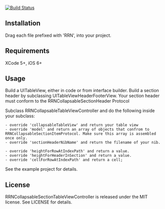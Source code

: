 [![Build Status](https://travis-ci.org/rob-nash/RRNCollapsableSectionTableView.svg?branch=master)](https://travis-ci.org/rob-nash/RRNCollapsableSectionTableView)

## Installation

Drag each file prefixed with 'RRN', into your project.

## Requirements

XCode 5+, iOS 6+

## Usage

Build a UITableView, either in code or from interface builder.
Build a section header by subclassing UITableViewHeaderFooterView. Your section header must conform to the RRNCollapsableSectionHeader Protocol

Subclass RRNCollapsableTableViewController and do the following inside your subclass:

	- override 'collapsableTableView' and return your table view
	- override 'model' and return an array of objects that confrom to RRNCollapsableSectionItemProtocol. Make sure this array is assembled once only.
	- override 'sectionHeaderNibName' and return the filename of your nib.
	
	- override 'heightForRowAtIndexPath' and return a value.
	- override 'heightForHeaderInSection' and return a value.
	- override 'cellForRowAtIndexPath' and return a cell;

See the example project for details.

## License

RRNCollapsableSectionTableViewController is released under the MIT license. See LICENSE for details.